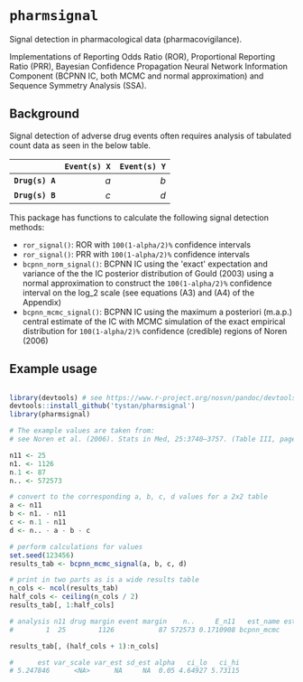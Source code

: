 


# `pharmsignal`

Signal detection in pharmacological data (pharmacovigilance).

Implementations of Reporting Odds Ratio (ROR),
Proportional Reporting Ratio (PRR),
Bayesian Confidence Propagation Neural Network Information Component
(BCPNN IC, both MCMC and normal approximation) and
Sequence Symmetry Analysis (SSA).


## Background

Signal detection of adverse drug events often requires analysis of tabulated count data as seen in the below table.

|         | `Event(s) X`| `Event(s) Y` |
|:--------|---------:|----------:|
|**`Drug(s) A`**|       *a*|        *b*|
|**`Drug(s) B`**|       *c*|        *d*|

This package has functions to calculate the following signal detection methods:

* `ror_signal()`: ROR with `100(1-alpha/2)%` confidence intervals 
* `ror_signal()`: PRR with `100(1-alpha/2)%` confidence intervals 
* `bcpnn_norm_signal()`: BCPNN IC using the 'exact' expectation and variance of the the IC posterior distribution of Gould (2003) using a normal approximation to construct the `100(1-alpha/2)%` confidence interval on the log_2 scale (see equations (A3) and (A4) of the Appendix)
* `bcpnn_mcmc_signal()`: BCPNN IC using the maximum a posteriori (m.a.p.) central estimate of the IC with MCMC simulation of the exact empirical distribution for `100(1-alpha/2)%` confidence (credible) regions of Noren (2006) 



## Example usage



```R

library(devtools) # see https://www.r-project.org/nosvn/pandoc/devtools.html
devtools::install_github('tystan/pharmsignal')
library(pharmsignal)

# The example values are taken from:
# see Noren et al. (2006). Stats in Med, 25:3740–3757. (Table III, page 3749)

n11 <- 25
n1. <- 1126
n.1 <- 87
n.. <- 572573

# convert to the corresponding a, b, c, d values for a 2x2 table
a <- n11
b <- n1. - n11
c <- n.1 - n11
d <- n.. - a - b - c

# perform calculations for values
set.seed(123456)
results_tab <- bcpnn_mcmc_signal(a, b, c, d)

# print in two parts as is a wide results table
n_cols <- ncol(results_tab)
half_cols <- ceiling(n_cols / 2)
results_tab[, 1:half_cols]

# analysis n11 drug margin event margin    n..     E_n11   est_name est_scale
#        1  25        1126           87 572573 0.1710908 bcpnn_mcmc      log2

results_tab[, (half_cols + 1):n_cols]

#      est var_scale var_est sd_est alpha   ci_lo   ci_hi
# 5.247846      <NA>      NA     NA  0.05 4.64927 5.73115


```


